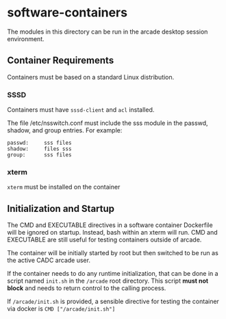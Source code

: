 # software-containers
The modules in this directory can be run in the arcade desktop session environment.

## Container Requirements
Containers must be based on a standard Linux distribution.

### SSSD
Containers must have `sssd-client` and `acl` installed.

The file /etc/nsswitch.conf must include the sss module in the passwd, shadow, and group entries.  For example:

```
passwd:     sss files
shadow:     files sss
group:      sss files
```

### xterm
`xterm` must be installed on the container

## Initialization and Startup
The CMD and EXECUTABLE directives in a software container Dockerfile will be ignored on startup.  Instead, bash within an xterm will run.  CMD and EXECUTABLE are still useful for testing containers outside of arcade.

The container will be initially started by root but then switched to be run as the active CADC arcade user.

If the container needs to do any runtime initialization, that can be done in a script named `init.sh` in the `/arcade` root directory.  This script **must not block** and needs to return control to the calling process.

If `/arcade/init.sh` is provided, a sensible directive for testing the container via docker is `CMD ["/arcade/init.sh"]`
